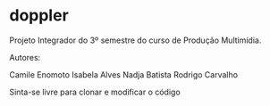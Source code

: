 # doppler
Projeto Integrador do 3º semestre do curso de Produção Multimídia.

Autores: 

Camile Enomoto
Isabela Alves
Nadja Batista
Rodrigo Carvalho

Sinta-se livre para clonar e modificar o código
